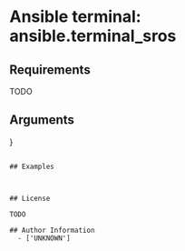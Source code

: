 # Ansible terminal: ansible.terminal_sros





## Requirements

TODO

## Arguments

}
```

## Examples



## License

TODO

## Author Information
  - ['UNKNOWN']
